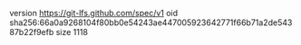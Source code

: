 version https://git-lfs.github.com/spec/v1
oid sha256:66a0a9268104f80bb0e54243ae447005923642771f66b71a2de54387b22f9efb
size 1118
